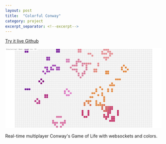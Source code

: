 ```yaml
---
layout: post
title:  "Colorful Conway"
category: project
excerpt_separator: <!--excerpt-->
---
```

<div class="centered">
	<a class="button" href="http://colorfulconway-songjack.rhcloud.com/">
		<i class="ion-android-globe"></i> Try it live
	</a> <a class="button end" href="https://github.com/jack-song/colorfulConway">
		<i class="ion-social-github"></i> Github
	</a>
</div>

![Colorful Conway](/assets/screen-conway.png)

Real-time multiplayer Conway's Game of Life with websockets and colors.
<!--excerpt-->
